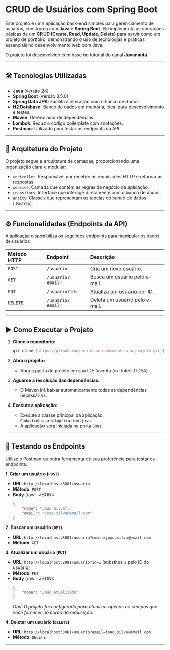 # CRUD de Usuários com Spring Boot

Este projeto é uma aplicação back-end simples para gerenciamento de usuários, construída com **Java** e **Spring Boot**. Ele implementa as operações básicas de um **CRUD (Create, Read, Update, Delete)** para servir como um projeto de portfólio, demonstrando o uso de tecnologias e práticas essenciais no desenvolvimento web com Java.

O projeto foi desenvolvido com base no tutorial do canal **Javanauta**.

---

## 🛠️ Tecnologias Utilizadas

* **Java** (versão 24)
* **Spring Boot** (versão 3.5.0)
* **Spring Data JPA**: Facilita a interação com o banco de dados.
* **H2 Database**: Banco de dados em memória, ideal para desenvolvimento e testes.
* **Maven**: Gerenciador de dependências.
* **Lombok**: Reduz o código boilerplate com anotações.
* **Postman**: Utilizado para testar os endpoints da API.

---

## 📂 Arquitetura do Projeto

O projeto segue a arquitetura de camadas, proporcionando uma organização clara e modular:

* `controller`: Responsável por receber as requisições HTTP e retornar as respostas.
* `service`: Camada que contém as regras de negócio da aplicação.
* `repository`: Interface que interage diretamente com o banco de dados.
* `entity`: Classes que representam as tabelas do banco de dados (`Usuário`).

---

## ⚙️ Funcionalidades (Endpoints da API)

A aplicação disponibiliza os seguintes endpoints para manipular os dados de usuários:

| Método HTTP | Endpoint           | Descrição                       |
| :---------- | :----------------- | :------------------------------ |
| `POST`      | `/usuario`         | Cria um novo usuário.           |
| `GET`       | `/usuario?email=`  | Busca um usuário pelo e-mail.   |
| `PUT`       | `/usuario?id=`     | Atualiza um usuário por ID.     |
| `DELETE`    | `/usuario?email=`  | Deleta um usuário pelo e-mail.  |

---

## ▶️ Como Executar o Projeto

1.  **Clone o repositório:**
    ```bash
    git clone [https://github.com/seu-usuario/nome-do-seu-projeto.git](https://github.com/seu-usuario/nome-do-seu-projeto.git)
    ```

2.  **Abra o projeto:**
    * Abra a pasta do projeto em sua IDE favorita (ex: IntelliJ IDEA).

3.  **Aguarde a resolução das dependências:**
    * O Maven irá baixar automaticamente todas as dependências necessárias.

4.  **Execute a aplicação:**
    * Execute a classe principal da aplicação, `CadastroUsuarioApplication.java`.
    * A aplicação será iniciada na porta `8081`.

---

## 🧪 Testando os Endpoints

Utilize o Postman ou outra ferramenta de sua preferência para testar os endpoints.

**1. Criar um usuário (`POST`)**

* **URL**: `http://localhost:8081/usuario`
* **Método**: `POST`
* **Body** (raw - JSON):
    ```json
    {
        "nome": "João Silva",
        "email": "joao.silva@email.com"
    }
    ```

**2. Buscar um usuário (`GET`)**

* **URL**: `http://localhost:8081/usuario?email=joao.silva@email.com`
* **Método**: `GET`

**3. Atualizar um usuário (`PUT`)**

* **URL**: `http://localhost:8081/usuario?id=1` (substitua `1` pelo ID do usuário)
* **Método**: `PUT`
* **Body** (raw - JSON):
    ```json
    {
        "nome": "João Atualizado"
    }
    ```
    *Obs: O projeto foi configurado para atualizar apenas os campos que você fornecer no corpo da requisição.*

**4. Deletar um usuário (`DELETE`)**

* **URL**: `http://localhost:8081/usuario?email=joao.silva@email.com`
* **Método**: `DELETE`

---
